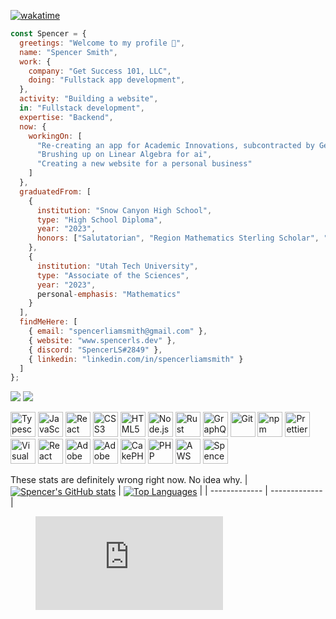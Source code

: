<!--[![visitors](https://visitor-badge.glitch.me/badge?page_id=Spencer1O1)]-->
[![wakatime](https://wakatime.com/badge/user/9f55ab76-761d-4405-a90d-4b03aef0b066.svg)](https://wakatime.com/@9f55ab76-761d-4405-a90d-4b03aef0b066)

```js
const Spencer = {
  greetings: "Welcome to my profile 👋",
  name: "Spencer Smith",
  work: {
    company: "Get Success 101, LLC",
    doing: "Fullstack app development",
  },
  activity: "Building a website",
  in: "Fullstack development",
  expertise: "Backend",
  now: {
    workingOn: [
      "Re-creating an app for Academic Innovations, subcontracted by Get Success 101",
      "Brushing up on Linear Algebra for ai",
      "Creating a new website for a personal business"
    ]
  },
  graduatedFrom: [
    {
      institution: "Snow Canyon High School",
      type: "High School Diploma",
      year: "2023",
      honors: ["Salutatorian", "Region Mathematics Sterling Scholar", "Eagle Warrior"]
    },
    {
      institution: "Utah Tech University",
      type: "Associate of the Sciences",
      year: "2023",
      personal-emphasis: "Mathematics"
    }
  ],
  findMeHere: [
    { email: "spencerliamsmith@gmail.com" },
    { website: "www.spencerls.dev" },
    { discord: "SpencerLS#2849" },
    { linkedin: "linkedin.com/in/spencerliamsmith" }
  ]
};
```

<a href="https://linkedin.com/in/spencerliamsmith"><img src="https://img.shields.io/badge/LinkedIn-spencer--smith-blue"/></a>
<a href="https://www.spencerls.dev/"><img src="https://img.shields.io/badge/Website-www.spencerls.dev-red"/></a>

<a href="https://www.typescriptlang.org/" title="Typescript"><img src="https://github.com/get-icon/geticon/raw/master/icons/typescript-icon.svg" alt="Typescript" width="40px" height="40px"></a>
<a href="https://developer.mozilla.org/en-US/docs/Web/JavaScript" title="JavaScript"><img src="https://github.com/get-icon/geticon/raw/master/icons/javascript.svg" alt="JavaScript" width="40px" height="40px"></a>
<a href="https://reactjs.org/" title="React"><img src="https://github.com/get-icon/geticon/raw/master/icons/react.svg" alt="React" width="40px" height="40px"></a>
<a href="https://www.w3.org/TR/CSS/" title="CSS3"><img src="https://github.com/get-icon/geticon/raw/master/icons/css-3.svg" alt="CSS3" width="40px" height="40px"></a>
<a href="https://www.w3.org/TR/html5/" title="HTML5"><img src="https://github.com/get-icon/geticon/raw/master/icons/html-5.svg" alt="HTML5" width="40px" height="40px"></a>
<a href="https://nodejs.org/" title="Node.js"><img src="https://github.com/get-icon/geticon/raw/master/icons/nodejs-icon.svg" alt="Node.js" width="40px" height="40px"></a>
<a href="https://www.rust-lang.org/" title="Rust"><img src="https://raw.githubusercontent.com/get-icon/geticon/master/icons/rust.svg" alt="Rust" width="40px" height="40px"></a>
<a href="https://graphql.org/" title="GraphQL"><img src="https://github.com/get-icon/geticon/raw/master/icons/graphql.svg" alt="GraphQL" width="40px" height="40px"></a>
<a href="https://git-scm.com/" title="Git"><img src="https://github.com/get-icon/geticon/raw/master/icons/git-icon.svg" alt="Git" width="40px" height="40px"></a>
<a href="https://www.npmjs.com/" title="npm"><img src="https://github.com/get-icon/geticon/raw/master/icons/npm.svg" alt="npm" width="40px" height="40px"></a>
<a href="https://prettier.io/" title="Prettier"><img src="https://github.com/get-icon/geticon/raw/master/icons/prettier.svg" alt="Prettier" width="40px" height="40px"></a>
<a href="https://code.visualstudio.com/" title="Visual Studio Code"><img src="https://github.com/get-icon/geticon/raw/master/icons/visual-studio-code.svg" alt="Visual Studio Code" width="40px" height="40px"></a>
<a href="https://reactnative.dev/" title="React Native"><img src="https://github.com/get-icon/geticon/raw/master/icons/react.svg" alt="React Native" width="40px" height="40px"></a>
<a href="https://www.adobe.com/products/photoshop.html" title="Adobe Photoshop"><img src="https://github.com/get-icon/geticon/raw/master/icons/adobe-photoshop.svg" alt="Adobe Photoshop" width="40px" height="40px"></a>
<a href="https://www.adobe.com/products/illustrator.html" title="Adobe Illustrator"><img src="https://github.com/get-icon/geticon/raw/master/icons/adobe-illustrator.svg" alt="Adobe Illustrator" width="40px" height="40px"></a>
<a href="https://cakephp.org" title="CakePHP"><img src="https://github.com/get-icon/geticon/raw/master/icons/cakephp.svg" alt="CakePHP" width="40px" height="40px"></a>
<a href="https://php.net" title="PHP"><img src="https://github.com/get-icon/geticon/raw/master/icons/php.svg" alt="PHP" width="40px" height="40px"></a>
<a href="https://aws.amazon.com" title="AWS"><img src="https://github.com/get-icon/geticon/raw/master/icons/aws.svg" alt="AWS" width="40px" height="40px"></a>
<a href="https://spencerls.dev" title="Spencer LS"><img src="https://www.spencerls.dev/static/media/logo.8351d4f5b161090470909a00323a3afd.svg" alt="Spencer LS" width="40px" height="40px"></a>

These stats are definitely wrong right now. No idea why.
| <a href="https://github.com/Spencer1O1"><img align="center" src="https://github-readme-stats.vercel.app/api?username=Spencer1O1&count_private=true&hide=contribs,prs,issues&show_icons=true&theme=tokyonight" alt="Spencer's GitHub stats" /></a> | <a href="https://github.com/Spencer1O1"><img align="center" src="https://github-readme-stats.vercel.app/api/top-langs/?username=Spencer1O1&theme=tokyonight&layout=compact" alt="Top Languages"/></a> |
| ------------- | ------------- |

<figure><embed src="https://wakatime.com/share/@SpencerLS/2081ea8c-0c63-43eb-926b-0551fb499cca.svg"></embed></figure>

<!--
**Spencer1O1/Spencer1O1** is a ✨ _special_ ✨ repository because its `README.md` (this file) appears on your GitHub profile.

Here are some ideas to get you started:

- 🔭 I’m currently working on ...
- 🌱 I’m currently learning ...
- 👯 I’m looking to collaborate on ...
- 🤔 I’m looking for help with ...
- 💬 Ask me about ...
- 📫 How to reach me: ...
- 😄 Pronouns: ...
- ⚡ Fun fact: ...
-->
